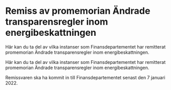 # Remiss av promemorian Ändrade transparensregler inom energibeskattningen

Här kan du ta del av vilka instanser som Finansdepartementet har remitterat promemorian Ändrade transparensregler inom energibeskattningen.

Här kan du ta del av vilka instanser som Finansdepartementet har remitterat promemorian Ändrade transparensregler inom energibeskattningen.

Remissvaren ska ha kommit in till Finansdepartementet senast den 7 januari 2022.
